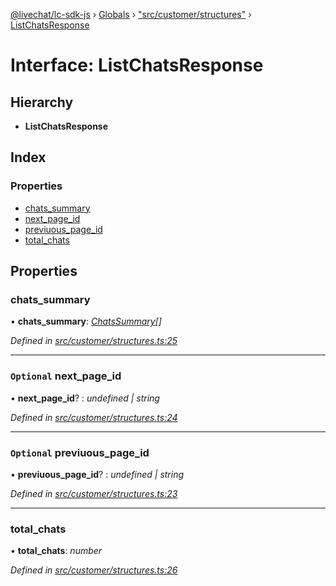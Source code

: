 [@livechat/lc-sdk-js](../README.md) › [Globals](../globals.md) › ["src/customer/structures"](../modules/_src_customer_structures_.md) › [ListChatsResponse](_src_customer_structures_.listchatsresponse.md)

# Interface: ListChatsResponse

## Hierarchy

* **ListChatsResponse**

## Index

### Properties

* [chats_summary](_src_customer_structures_.listchatsresponse.md#chats_summary)
* [next_page_id](_src_customer_structures_.listchatsresponse.md#optional-next_page_id)
* [previuous_page_id](_src_customer_structures_.listchatsresponse.md#optional-previuous_page_id)
* [total_chats](_src_customer_structures_.listchatsresponse.md#total_chats)

## Properties

###  chats_summary

• **chats_summary**: *[ChatsSummary](_src_objects_index_.chatssummary.md)[]*

*Defined in [src/customer/structures.ts:25](https://github.com/livechat/lc-sdk-js/blob/efba8ac/src/customer/structures.ts#L25)*

___

### `Optional` next_page_id

• **next_page_id**? : *undefined | string*

*Defined in [src/customer/structures.ts:24](https://github.com/livechat/lc-sdk-js/blob/efba8ac/src/customer/structures.ts#L24)*

___

### `Optional` previuous_page_id

• **previuous_page_id**? : *undefined | string*

*Defined in [src/customer/structures.ts:23](https://github.com/livechat/lc-sdk-js/blob/efba8ac/src/customer/structures.ts#L23)*

___

###  total_chats

• **total_chats**: *number*

*Defined in [src/customer/structures.ts:26](https://github.com/livechat/lc-sdk-js/blob/efba8ac/src/customer/structures.ts#L26)*

